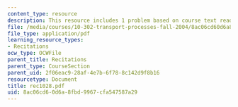 ```yaml
---
content_type: resource
description: This resource includes 1 problem based on course text reading.
file: /media/courses/10-302-transport-processes-fall-2004/8ac06cd60d6a8fbd9967cfa547587a29_rec1028.pdf
file_type: application/pdf
learning_resource_types:
- Recitations
ocw_type: OCWFile
parent_title: Recitations
parent_type: CourseSection
parent_uid: 2f06eac9-28af-4e7b-6f78-8c142d9f8b16
resourcetype: Document
title: rec1028.pdf
uid: 8ac06cd6-0d6a-8fbd-9967-cfa547587a29
---
```

